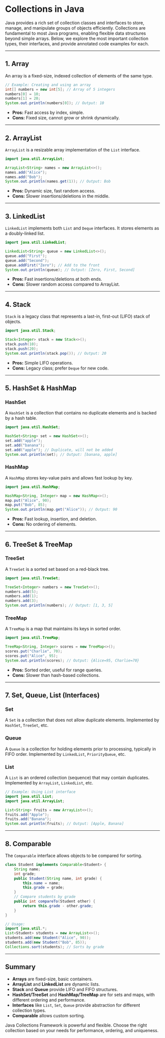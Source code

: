 # Collections in Java

Java provides a rich set of collection classes and interfaces to store, manage, and manipulate groups of objects efficiently. Collections are fundamental to most Java programs, enabling flexible data structures beyond simple arrays. Below, we explore the most important collection types, their interfaces, and provide annotated code examples for each.

---

## 1. Array

An array is a fixed-size, indexed collection of elements of the same type.

```java
// Example: Creating and using an array
int[] numbers = new int[5]; // Array of 5 integers
numbers[0] = 10;
numbers[1] = 20;
System.out.println(numbers[0]); // Output: 10
```

- **Pros:** Fast access by index, simple.
- **Cons:** Fixed size, cannot grow or shrink dynamically.

---

## 2. ArrayList

`ArrayList` is a resizable array implementation of the `List` interface.

```java
import java.util.ArrayList;

ArrayList<String> names = new ArrayList<>();
names.add("Alice");
names.add("Bob");
System.out.println(names.get(1)); // Output: Bob
```

- **Pros:** Dynamic size, fast random access.
- **Cons:** Slower insertions/deletions in the middle.

---

## 3. LinkedList

`LinkedList` implements both `List` and `Deque` interfaces. It stores elements as a doubly-linked list.

```java
import java.util.LinkedList;

LinkedList<String> queue = new LinkedList<>();
queue.add("First");
queue.add("Second");
queue.addFirst("Zero"); // Add to the front
System.out.println(queue); // Output: [Zero, First, Second]
```

- **Pros:** Fast insertions/deletions at both ends.
- **Cons:** Slower random access compared to ArrayList.

---

## 4. Stack

`Stack` is a legacy class that represents a last-in, first-out (LIFO) stack of objects.

```java
import java.util.Stack;

Stack<Integer> stack = new Stack<>();
stack.push(10);
stack.push(20);
System.out.println(stack.pop()); // Output: 20
```

- **Pros:** Simple LIFO operations.
- **Cons:** Legacy class; prefer `Deque` for new code.

---

## 5. HashSet & HashMap

### HashSet
A `HashSet` is a collection that contains no duplicate elements and is backed by a hash table.

```java
import java.util.HashSet;

HashSet<String> set = new HashSet<>();
set.add("apple");
set.add("banana");
set.add("apple"); // Duplicate, will not be added
System.out.println(set); // Output: [banana, apple]
```

### HashMap
A `HashMap` stores key-value pairs and allows fast lookup by key.

```java
import java.util.HashMap;

HashMap<String, Integer> map = new HashMap<>();
map.put("Alice", 90);
map.put("Bob", 85);
System.out.println(map.get("Alice")); // Output: 90
```

- **Pros:** Fast lookup, insertion, and deletion.
- **Cons:** No ordering of elements.

---

## 6. TreeSet & TreeMap

### TreeSet
A `TreeSet` is a sorted set based on a red-black tree.

```java
import java.util.TreeSet;

TreeSet<Integer> numbers = new TreeSet<>();
numbers.add(5);
numbers.add(1);
numbers.add(3);
System.out.println(numbers); // Output: [1, 3, 5]
```

### TreeMap
A `TreeMap` is a map that maintains its keys in sorted order.

```java
import java.util.TreeMap;

TreeMap<String, Integer> scores = new TreeMap<>();
scores.put("Charlie", 70);
scores.put("Alice", 95);
System.out.println(scores); // Output: {Alice=95, Charlie=70}
```

- **Pros:** Sorted order, useful for range queries.
- **Cons:** Slower than hash-based collections.

---

## 7. Set, Queue, List (Interfaces)

### Set
A `Set` is a collection that does not allow duplicate elements. Implemented by `HashSet`, `TreeSet`, etc.

### Queue
A `Queue` is a collection for holding elements prior to processing, typically in FIFO order. Implemented by `LinkedList`, `PriorityQueue`, etc.

### List
A `List` is an ordered collection (sequence) that may contain duplicates. Implemented by `ArrayList`, `LinkedList`, etc.

```java
// Example: Using List interface
import java.util.List;
import java.util.ArrayList;

List<String> fruits = new ArrayList<>();
fruits.add("Apple");
fruits.add("Banana");
System.out.println(fruits); // Output: [Apple, Banana]
```

---

## 8. Comparable

The `Comparable` interface allows objects to be compared for sorting.

```java
class Student implements Comparable<Student> {
    String name;
    int grade;
    public Student(String name, int grade) {
        this.name = name;
        this.grade = grade;
    }
    // Compare students by grade
    public int compareTo(Student other) {
        return this.grade - other.grade;
    }
}

// Usage:
import java.util.*;
List<Student> students = new ArrayList<>();
students.add(new Student("Alice", 90));
students.add(new Student("Bob", 85));
Collections.sort(students); // Sorts by grade
```

---

## Summary

- **Arrays** are fixed-size, basic containers.
- **ArrayList** and **LinkedList** are dynamic lists.
- **Stack** and **Queue** provide LIFO and FIFO structures.
- **HashSet/TreeSet** and **HashMap/TreeMap** are for sets and maps, with different ordering and performance.
- **Interfaces** like `List`, `Set`, `Queue` provide abstraction for different collection types.
- **Comparable** allows custom sorting.

Java Collections Framework is powerful and flexible. Choose the right collection based on your needs for performance, ordering, and uniqueness.

